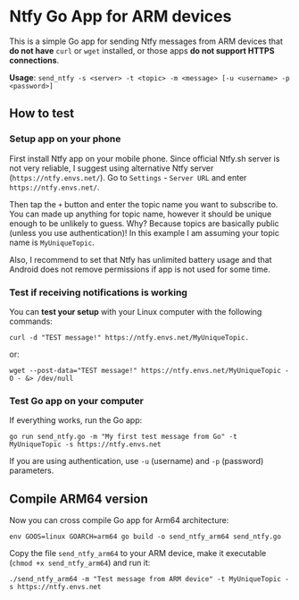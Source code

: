 # Ntfy Go App for ARM devices

This is a simple Go app for sending Ntfy messages from ARM devices that **do not have** `curl` or `wget` installed, or those apps **do not support HTTPS connections**.

**Usage**: `send_ntfy -s <server> -t <topic> -m <message> [-u <username> -p <password>]`

## How to test

### Setup app on your phone

First install Ntfy app on your mobile phone. Since official Ntfy.sh server is not very reliable, I suggest using alternative Ntfy server (`https://ntfy.envs.net/`). Go to `Settings` - `Server URL` and enter `https://ntfy.envs.net/`.

Then tap the `+` button and enter the topic name you want to subscribe to. You can made up anything for topic name, however it should be unique enough to be unlikely to guess. Why? Because topics are basically public (unless you use authentication)! In this example I am assuming your topic name is `MyUniqueTopic`.

Also, I recommend to set that Ntfy has unlimited battery usage and that Android does not remove permissions if app is not used for some time.

### Test if receiving notifications is working

You can **test your setup** with your Linux computer with the following commands:
```
curl -d "TEST message!" https://ntfy.envs.net/MyUniqueTopic.
```
or:
```
wget --post-data="TEST message!" https://ntfy.envs.net/MyUniqueTopic -O - &> /dev/null
```

### Test Go app on your computer
If everything works, run the Go app:
```
go run send_ntfy.go -m "My first test message from Go" -t MyUniqueTopic -s https://ntfy.envs.net
```
If you are using authentication, use `-u` (username) and `-p` (password) parameters.

## Compile ARM64 version

Now you can cross compile Go app for Arm64 architecture:
```
env GOOS=linux GOARCH=arm64 go build -o send_ntfy_arm64 send_ntfy.go
```

Copy the file `send_ntfy_arm64` to your ARM device, make it executable (`chmod +x send_ntfy_arm64`) and run it:
```
./send_ntfy_arm64 -m "Test message from ARM device" -t MyUniqueTopic -s https://ntfy.envs.net
```
